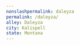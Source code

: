 ```yaml
---
﻿nonslashpermalink: daleyza
permalink: /daleyza/
alley: Daleyza
city: Kalispell
state: Montana
---
```

